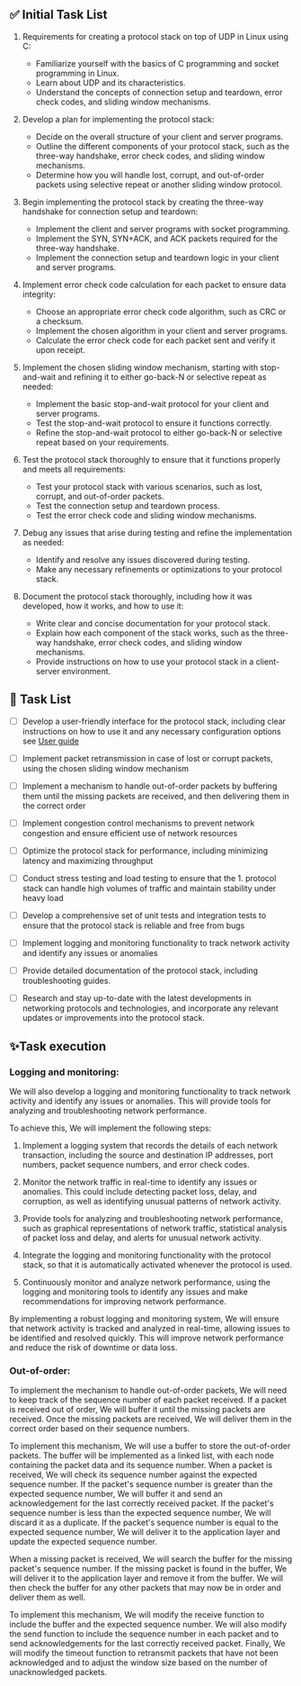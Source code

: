 ##  ✅ Initial Task List

1. Requirements for creating a protocol stack on top of UDP in Linux using C:

    - Familiarize yourself with the basics of C programming and socket programming in Linux.
    - Learn about UDP and its characteristics.
    - Understand the concepts of connection setup and teardown, error check codes, and sliding window mechanisms.

1. Develop a plan for implementing the protocol stack:

    - Decide on the overall structure of your client and server programs.
    - Outline the different components of your protocol stack, such as the three-way handshake, error check codes, and sliding window mechanisms.
    - Determine how you will handle lost, corrupt, and out-of-order packets using selective repeat or another sliding window protocol.

1. Begin implementing the protocol stack by creating the three-way handshake for connection setup and teardown:

    - Implement the client and server programs with socket programming.
    - Implement the SYN, SYN+ACK, and ACK packets required for the three-way handshake.
    - Implement the connection setup and teardown logic in your client and server programs.

1. Implement error check code calculation for each packet to ensure data integrity:

    - Choose an appropriate error check code algorithm, such as CRC or a checksum.
    - Implement the chosen algorithm in your client and server programs.
    - Calculate the error check code for each packet sent and verify it upon receipt.

1. Implement the chosen sliding window mechanism, starting with stop-and-wait and refining it to either go-back-N or selective repeat as needed:

    - Implement the basic stop-and-wait protocol for your client and server programs.
    - Test the stop-and-wait protocol to ensure it functions correctly.
    - Refine the stop-and-wait protocol to either go-back-N or selective repeat based on your requirements.

1. Test the protocol stack thoroughly to ensure that it functions properly and meets all requirements:

    - Test your protocol stack with various scenarios, such as lost, corrupt, and out-of-order packets.
    - Test the connection setup and teardown process.
    - Test the error check code and sliding window mechanisms.

1. Debug any issues that arise during testing and refine the implementation as needed:

    - Identify and resolve any issues discovered during testing.
    - Make any necessary refinements or optimizations to your protocol stack.

1. Document the protocol stack thoroughly, including how it was developed, how it works, and how to use it:

    - Write clear and concise documentation for your protocol stack.
    - Explain how each component of the stack works, such as the three-way handshake, error check codes, and sliding window mechanisms.
    - Provide instructions on how to use your protocol stack in a client-server environment.


## 📝 Task List
- [ ] Develop a user-friendly interface for the protocol stack, including clear instructions on how to use it and any necessary configuration options see [User guide](how_use.md)
- [ ] Implement packet retransmission in case of lost or corrupt packets, using the chosen sliding window mechanism
- [ ] Implement a mechanism to handle out-of-order packets by buffering them until the missing packets are received, and then delivering them in the correct order
- [ ] Implement congestion control mechanisms to prevent network congestion and ensure efficient use of network resources
- [ ] Optimize the protocol stack for performance, including minimizing latency and maximizing throughput
- [ ] Conduct stress testing and load testing to ensure that the 1. protocol stack can handle high volumes of traffic and maintain stability under heavy load
- [ ] Develop a comprehensive set of unit tests and integration tests to ensure that the protocol stack is reliable and free from bugs
- [ ] Implement logging and monitoring functionality to track network activity and identify any issues or anomalies
- [ ] Provide detailed documentation of the protocol stack, including troubleshooting guides.
- [ ] Research and stay up-to-date with the latest developments in networking protocols and technologies, and incorporate any relevant updates or improvements into the protocol stack.


## ✨Task execution

### **Logging and monitoring:**
We will also develop a logging and monitoring functionality to track network activity and identify any issues or anomalies. This will provide tools for analyzing and troubleshooting network performance.

To achieve this, We will implement the following steps:

1. Implement a logging system that records the details of each network transaction, including the source and destination IP addresses, port numbers, packet sequence numbers, and error check codes.

1. Monitor the network traffic in real-time to identify any issues or anomalies. This could include detecting packet loss, delay, and corruption, as well as identifying unusual patterns of network activity.

1. Provide tools for analyzing and troubleshooting network performance, such as graphical representations of network traffic, statistical analysis of packet loss and delay, and alerts for unusual network activity.

1. Integrate the logging and monitoring functionality with the protocol stack, so that it is automatically activated whenever the protocol is used.

1. Continuously monitor and analyze network performance, using the logging and monitoring tools to identify any issues and make recommendations for improving network performance.

By implementing a robust logging and monitoring system, We will ensure that network activity is tracked and analyzed in real-time, allowing issues to be identified and resolved quickly. This will improve network performance and reduce the risk of downtime or data loss.

### **Out-of-order:**
To implement the mechanism to handle out-of-order packets, We will need to keep track of the sequence number of each packet received. If a packet is received out of order, We will buffer it until the missing packets are received. Once the missing packets are received, We will deliver them in the correct order based on their sequence numbers.

To implement this mechanism, We will use a buffer to store the out-of-order packets. The buffer will be implemented as a linked list, with each node containing the packet data and its sequence number. When a packet is received, We will check its sequence number against the expected sequence number. If the packet's sequence number is greater than the expected sequence number, We will buffer it and send an acknowledgement for the last correctly received packet. If the packet's sequence number is less than the expected sequence number, We will discard it as a duplicate. If the packet's sequence number is equal to the expected sequence number, We will deliver it to the application layer and update the expected sequence number.

When a missing packet is received, We will search the buffer for the missing packet's sequence number. If the missing packet is found in the buffer, We will deliver it to the application layer and remove it from the buffer. We will then check the buffer for any other packets that may now be in order and deliver them as well.

To implement this mechanism, We will modify the receive function to include the buffer and the expected sequence number. We will also modify the send function to include the sequence number in each packet and to send acknowledgements for the last correctly received packet. Finally, We will modify the timeout function to retransmit packets that have not been acknowledged and to adjust the window size based on the number of unacknowledged packets.